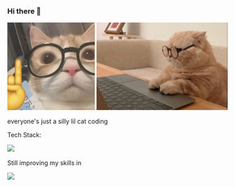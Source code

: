 ### Hi there 👋
<div align="left">
  <img src="https://github.com/krishachikka/krishachikka/blob/977ee2019ff6d5d883904dd8b92c3e15ad66e505/meow.jpeg" alt="Meow" width="200" height="200">
  <img src="https://github.com/krishachikka/krishachikka/blob/ced51370ac153dfc60f7ada7cb2dd14c2d7838b0/cat%20(2).jpeg" alt="cat" height="200">
  <p>everyone's just a silly lil cat coding</p>
</div>
<div align="left"> 
  <p>Tech Stack: </p>
  <img src="https://skillicons.dev/icons?i=html,css,tailwind,js,mysql" height="40" /> 
  <p>Still improving my skills in</p>
  <img src="https://skillicons.dev/icons?i=react,nodejs,mysql,git" height="40" />
</div>
